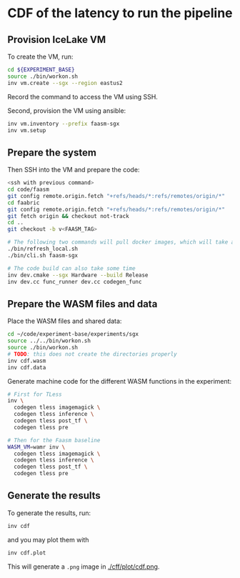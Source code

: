 # CDF of the latency to run the pipeline

## Provision IceLake VM

To create the VM, run:

```bash
cd ${EXPERIMENT_BASE}
source ./bin/workon.sh
inv vm.create --sgx --region eastus2
```

Record the command to access the VM using SSH.

Second, provision the VM using ansible:

```bash
inv vm.inventory --prefix faasm-sgx
inv vm.setup
```

## Prepare the system

Then SSH into the VM and prepare the code:

```bash
<ssh with previous command>
cd code/faasm
git config remote.origin.fetch "+refs/heads/*:refs/remotes/origin/*"
cd faabric
git config remote.origin.fetch "+refs/heads/*:refs/remotes/origin/*"
git fetch origin && checkout not-track
cd ..
git checkout -b v<FAASM_TAG>

# The following two commands will pull docker images, which will take a while
./bin/refresh_local.sh
./bin/cli.sh faasm-sgx

# The code build can also take some time
inv dev.cmake --sgx Hardware --build Release
inv dev.cc func_runner dev.cc codegen_func
```

## Prepare the WASM files and data

Place the WASM files and shared data:

```bash
cd ~/code/experiment-base/experiments/sgx
source ../../bin/workon.sh
source ./bin/workon.sh
# TODO: this does not create the directories properly
inv cdf.wasm
inv cdf.data
```

Generate machine code for the different WASM functions in the experiment:

```bash
# First for TLess
inv \
  codegen tless imagemagick \
  codegen tless inference \
  codegen tless post_tf \
  codegen tless pre

# Then for the Faasm baseline
WASM_VM=wamr inv \
  codegen tless imagemagick \
  codegen tless inference \
  codegen tless post_tf \
  codegen tless pre
```

## Generate the results

To generate the results, run:

```bash
inv cdf
```

and you may plot them with

```bash
inv cdf.plot
```

This will generate a `.png` image in [./cff/plot/cdf.png](./plot/cdf.png).
